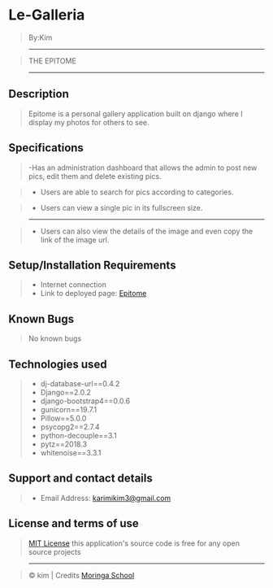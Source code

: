 # Le-Galleria

> By:Kim

> --------------------------------------------------------------------------------

> THE EPITOME

> --------------------------------------------------------------------------------

## Description

> Epitome is a personal gallery application built on django where I display my photos for others to see.

## Specifications
> -Has an administration dashboard that allows the admin to post new pics, edit them and delete existing pics.


> - Users are able to search for pics according to categories.


> - Users can view a single pic in its fullscreen size.

> --------------------------------------------------------------------------------


> - Users can also view the details of the image and even copy the link of the image url.

## Setup/Installation Requirements

> - Internet connection
> - Link to deployed page: [Epitome](https://the-epitome.herokuapp.com/)

## Known Bugs

> No known bugs 

## Technologies used
> - dj-database-url==0.4.2
> - Django==2.0.2
> - django-bootstrap4==0.0.6
> - gunicorn==19.7.1
> - Pillow==5.0.0
> - psycopg2==2.7.4
> - python-decouple==3.1
> - pytz==2018.3
> - whitenoise==3.3.1

## Support and contact details


> - Email Address: karimikim3@gmail.com

## License and terms of use

> [MIT License](license) this application's source code is free for any open source projects

> --------------------------------------------------------------------------------

> © kim | Credits [Moringa School](https://moringaschool.com/)

